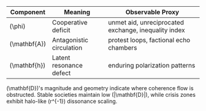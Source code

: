 | Component    | Meaning                  | Observable Proxy                                     |
| ------------ | ------------------------ | ---------------------------------------------------- |
| (\phi)       | Cooperative deficit      | unmet aid, unreciprocated exchange, inequality index |
| (\mathbf{A}) | Antagonistic circulation | protest loops, factional echo chambers               |
| (\mathbf{h}) | Latent resonance defect  | enduring polarization patterns                       |

(\mathbf{D})'s magnitude and geometry indicate where coherence flow is obstructed. Stable societies maintain low (|\mathbf{D}|), while crisis zones exhibit halo-like (r^{-1}) dissonance scaling.